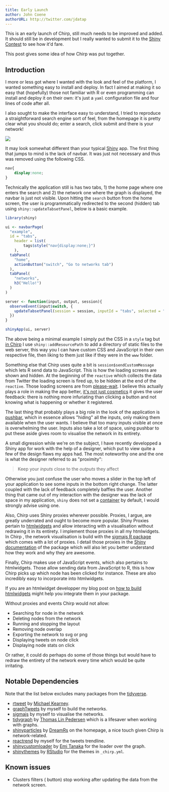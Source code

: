 ```yaml
---
title: Early Launch
author: John Coene
authorURL: http://twitter.com/jdatap
---
```


This is an early launch of Chirp, still much needs to be improved and added. It should still be in development but I really wanted to submit it to the [Shiny Contest](https://blog.rstudio.com/2019/01/07/first-shiny-contest/) to see how it'd fare.

This post gives some idea of how Chirp was put together.

<!--truncate-->

## Introduction

I more or less got where I wanted with the look and feel of the platform, I wanted something easy to install and deploy. In fact I aimed at making it so easy that (hopefully) those not familiar with R or even programming can install and deploy it on their own: it's just a `yaml` configuration file and four lines of code after all. 

I also sought to make the interface easy to understand, I tried to reproduce a straightforward search engine sort of feel, from the homepage it is pretty clear what you should do; enter a search, click submit and there is your network!

![](/img/chirp_home.png)

It may look somewhat different than your typical [Shiny](https://shiny.rstudio.com/) app. The first thing that jumps to mind is the lack of navbar. It was just not necessary and thus was removed using the following CSS.

```css
nav{
	display:none;
}
```

Technically the application still is has two tabs, 1) the home page where one enters the search and 2) the network one where the graph is displayed, the navbar is just not visible. Upon hitting the `search` button from the home screen, the user is programmatically redirected to the second (hidden) tab using `shiny::updateTabsetPanel`, below is a basic example.

```r
library(shiny)

ui <- navbarPage(
  "example",
  id = "tabs",
	header = list(
		tags$style("nav{display:none;}")
	),
  tabPanel(
    "home",
    actionButton("switch", "Go to networks tab")
  ),
  tabPanel(
    "networks",
    h3("Hello!")
  )
)

server <- function(input, output, session){
  observeEvent(input$switch, {
    updateTabsetPanel(session = session, inputId = "tabs", selected = "networks")
  })
}

shinyApp(ui, server)
```

The above being a minimal example I simply put the CSS in a `style` tag but [in Chirp](https://github.com/JohnCoene/chirp/blob/master/R/zzz.R) I use `shiny::addResourcePath` to add a directory of static files to the web server, this way you I can have custom CSS and JavaScript in their own respective file, then liking to them just like if they were in the `www` folder.

Something else that Chirp uses quite a bit is `session$sendCustomMessage` which lets R send data to JavaScript. This is how the loading screens are shown and hidden. At the beginning of the `reactive` which collects the data from Twitter the loading screen is fired up, to be hidden at the end of the `reactive`. Those loading screens are from [please-wait](http://pathgather.github.io/please-wait/). I believe this actually plays a role in making the app better, [it's not just cosmetics](https://john-coene.com/post/shiny-life/) it gives the user feedback: there is nothing more infuriating than clicking a button and not knowing what is happening or whether it registered.

The last thing that probably plays a big role in the look of the application is [pushbar](https://github.com/JohnCoene/pushbar), which in essence allows "hiding" all the inputs, only making them available when the user wants. I believe that too many inputs visible at once is overwhelming the user. Inputs also take a lot of space, using pushbar to put these aside gives room to visualise the network in its entirety. 

A small digression while we're on the subject, I have recently developped a Shiny app for work with the help of a designer, which put to view quite a few of the design flaws my apps had. The most noteworthy one and the one is what the designer referred to as "proximity": 

> Keep your _inputs_ close to the _outputs_ they affect

Otherwise you just confuse the user who moves a slider in the top left of your application to see some inputs in the bottom right change. The latter coupled with the lack of feedback completely baffles the user. Another thing that came out of my interaction with the designer was the lack of space in my application, `shiny` does not set a [container](https://getbootstrap.com/docs/3.3/css/#overview-container) by default, I would strongly advise using one.

Also, Chirp uses Shiny proxies wherever possible. Proxies, I argue, are greatly underrated and ought to become more popular. Shiny Proxies pertain to [htmlwidgets](https://www.htmlwidgets.org/) and allow interacting with a visualisation without redrawing it in its entirety. I implement those proxies in all my htmlwidgets. In Chirp , the network visualisation is build with the [sigmajs R package](http://sigmajs.john-coene.com) which comes with a lot of proxies. I detail those proxies in the [Shiny documentation](http://sigmajs.john-coene.com/articles/shiny.html) of the package which will also let you better understand how they work and why they are awesome. 

Finally, Chirp makes use of JavaScript events, which also pertains to htmlwidgets. Those allow sending data from JavaScript to R, this is how Chirp picks up which node has been clicked for instance. These are also incredibly easy to incorporate into htmlwidgets.

If you are an htmlwidget developper my blog post on [how to build htmlwidgets](https://john-coene.com/post/how-to-build-htmlwidgets/) might help you integrate them in your package.

Without proxies and events Chirp would not allow:

- Searching for node in the network
- Deleting nodes from the network
- Running and stopping the layout
- Removing node overlap
- Exporting the network to svg or png
- Displaying tweets on node click
- Displaying node stats on click

Or rather, it could do perhaps do some of those things but would have to redraw the entirety of the network every time which would be quite irritating.

## Notable Dependencies

Note that the list below excludes many packages from the [tidyverse](https://www.tidyverse.org/).

- [rtweet](https://rtweet.info/) by [Michael Kearney](https://mikewk.com/).
- [graphTweets](http://graphtweets.john-coene.com/) by myself to build the networks.
- [sigmajs](http://sigmajs.john-coene.com/) by myself to visualise the networks.
- [tidygraph](https://github.com/thomasp85/tidygraph) by [Thomas Lin Pedersen](https://www.data-imaginist.com/) which is a lifesaver when working with graphs.
- [shinyparticles](https://github.com/dreamRs/shinyparticles) by [DreamRs](https://www.dreamrs.fr/) on the homepage, a nice touch given Chirp is network-related.
- [reactrend](https://reactrend.john-coene.com/) by myself for the tweets trendline.
- [shinycustomloader](https://github.com/emitanaka/shinycustomloader) by [Emi Tanaka](https://emitanaka.github.io/) for the loader over the graph.
- [shinythemes](https://rstudio.github.io/shinythemes/) by [RStudio](https://www.rstudio.com/) for the themes in `_chirp.yml`.

## Known issues

- Clusters filters (<i class="fas fa-layer-group"></i> button) stop working after updating the data from the network screen.
